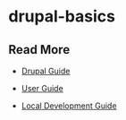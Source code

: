 # drupal-basics

## Read More

- [Drupal Guide](https://www.drupal.org/docs)

- [User Guide](https://www.drupal.org/docs/user_guide/en/index.html)

- [Local Development Guide](https://www.drupal.org/docs/official_docs/local-development-guide)
